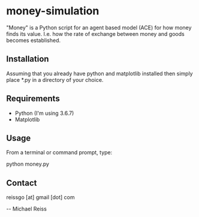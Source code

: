 # money-simulation

"Money" is a Python script for an agent based model (ACE) for how money finds its value. I.e. how the rate of exchange between money and goods becomes established.

## Installation

Assuming that you already have python and matplotlib installed then simply place *.py in a directory of your choice.

## Requirements

<ul>
<li>Python (I'm using 3.6.7)</li>
<li>Matplotlib</li>
</ul>

## Usage

From a terminal or command prompt, type:

python money.py

## Contact

reissgo [at] gmail [dot] com

-- Michael Reiss
